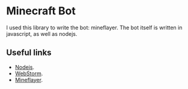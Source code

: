 # Minecraft Bot

I used this library to write the bot: mineflayer.
The bot itself is written in javascript, as well as nodejs.

## Useful links

+ [Nodejs](https://nodejs.org/en).
+ [WebStorm](https://www.jetbrains.com/ru-ru/webstorm/download/#section=windows).
+ [Mineflayer](https://github.com/PrismarineJS/mineflayer).